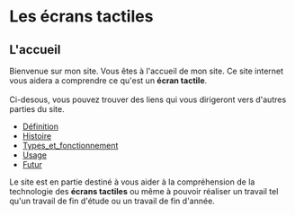 # Les écrans tactiles
## L'accueil
Bienvenue sur mon site.
Vous êtes à l'accueil de mon site.
Ce site internet vous aidera a comprendre ce qu'est un **écran tactile**.\
\
Ci-desous, vous pouvez trouver des liens qui vous dirigeront vers d'autres parties du site.

- [Définition](definition.md)
- [Histoire](histoire.md)
- [Types_et_fonctionnement](types.md)
- [Usage](usage.md)
- [Futur](futur.md)

Le site est en partie destiné à vous aider à la compréhension de la technologie des **écrans tactiles** ou même à pouvoir réaliser un travail tel qu'un travail de fin d'étude ou un travail de fin d'année.

